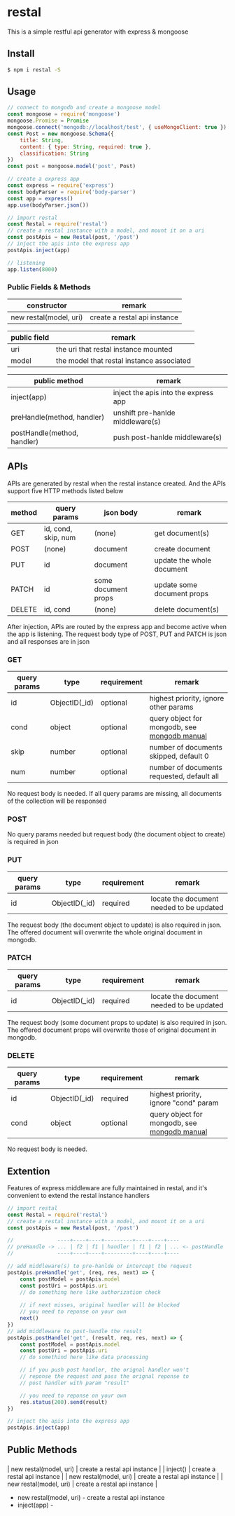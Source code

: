 # restal

This is a simple restful api generator with express & mongoose

## Install

```bash
$ npm i restal -S
```

## Usage

```js
// connect to mongodb and create a mongoose model
const mongoose = require('mongoose')
mongoose.Promise = Promise
mongoose.connect('mongodb://localhost/test', { useMongoClient: true })
const Post = new mongoose.Schema({
    title: String,
    content: { type: String, required: true },
    classification: String
})
const post = mongoose.model('post', Post)

// create a express app
const express = require('express')
const bodyParser = require('body-parser')
const app = express()
app.use(bodyParser.json())

// import restal
const Restal = require('restal')
// create a restal instance with a model, and mount it on a uri
const postApis = new Restal(post, '/post')
// inject the apis into the express app
postApis.inject(app)

// listening
app.listen(8000)
```

### Public Fields & Methods


| constructor            | remark                       |
| ---------------------- | ---------------------------- |
| new restal(model, uri) | create a restal api instance |

| public field | remark                                    |
| ------------ | ----------------------------------------- |
| uri          | the uri that restal instance mounted      |
| model        | the model that restal instance associated |

| public method               | remark                               |
| --------------------------- | ------------------------------------ |
| inject(app)                 | inject the apis into the express app |
| preHandle(method, handler)  | unshift pre-hanlde middleware(s)     |
| postHandle(method, handler) | push post-hanlde middleware(s)       |

## APIs

APIs are generated by restal when the restal instance created. And the APIs support five HTTP methods listed below

| method | query params        | json body           | remark                     |
| ------ | ------------------- | ------------------- | -------------------------- |
| GET    | id, cond, skip, num | (none)              | get document(s)            |
| POST   | (none)              | document            | create document            |
| PUT    | id                  | document            | update the whole document  |
| PATCH  | id                  | some document props | update some document props |
| DELETE | id, cond            | (none)              | delete document(s)         |

After injection, APIs are routed by the express app and become active when the app is listening. The request body type of POST, PUT and PATCH is json and all responses are in json

### GET

| query params | type          | requirement | remark                                     |
| ------------ | ------------- | ----------- | ------------------------------------------ |
| id           | ObjectID(_id) | optional    | highest priority, ignore other params      |
| cond         | object        | optional    | query object for mongodb, see [mongodb manual](https://docs.mongodb.com/manual) |
| skip         | number        | optional    | number of documents skipped, default 0     |
| num          | number        | optional    | number of documents requested, default all |

No request body is needed. If all query params are missing, all documents of the collection will be responsed

### POST

No query params needed but request body (the document object to create) is required in json 

### PUT

| query params | type          | requirement | remark                                    |
| ------------ | ------------- | ----------- | ----------------------------------------- |
| id           | ObjectID(_id) | required    | locate the document needed to be updated  |

The request body (the document object to update) is also required in json. The offered document will overwrite the whole original document in mongodb.

### PATCH

| query params | type          | requirement | remark                                    |
| ------------ | ------------- | ----------- | ----------------------------------------- |
| id           | ObjectID(_id) | required    | locate the document needed to be updated  |

The request body (some document props to update) is also required in json. The offered document props will overwrite those of original document in mongodb.

### DELETE

| query params | type          | requirement | remark                                |
| ------------ | ------------- | ----------- | ------------------------------------- |
| id           | ObjectID(_id) | required    | highest priority, ignore "cond" param |
| cond         | object        | optional    | query object for mongodb, see [mongodb manual](https://docs.mongodb.com/manual) |

No request body is needed. 

## Extention

Features of express middleware are fully maintained in restal, and it's convenient to extend the restal instance handlers

```js
// import restal
const Restal = require('restal')
// create a restal instance with a model, and mount it on a uri
const postApis = new Restal(post, '/post')

//              ----+----+----+---------+----+----+----
// preHandle -> ... | f2 | f1 | handler | f1 | f2 | ... <- postHandle
//              ----+----+----+---------+----+----+----

// add middleware(s) to pre-hanlde or intercept the request
postApis.preHandle('get', (req, res, next) => {
    const postModel = postApis.model
    const postUri = postApis.uri
    // do something here like authorization check
    
    // if next misses, original handler will be blocked
    // you need to reponse on your own
    next()
})
// add middleware to post-handle the result
postApis.postHandle('get', (result, req, res, next) => {
    const postModel = postApis.model
    const postUri = postApis.uri
    // do somethind here like data processing

    // if you push post handler, the orignal handler won't
    // reponse the request and pass the orignal reponse to
    // post handler with param "result"

    // you need to reponse on your own
    res.status(200).send(result)
})

// inject the apis into the express app
postApis.inject(app)
```

## Public Methods

###
| new restal(model, uri) | create a restal api instance |
| inject() | create a restal api instance |
| new restal(model, uri) | create a restal api instance |
| new restal(model, uri) | create a restal api instance |

- new restal(model, uri) - create a restal api instance
- inject(app) - 
